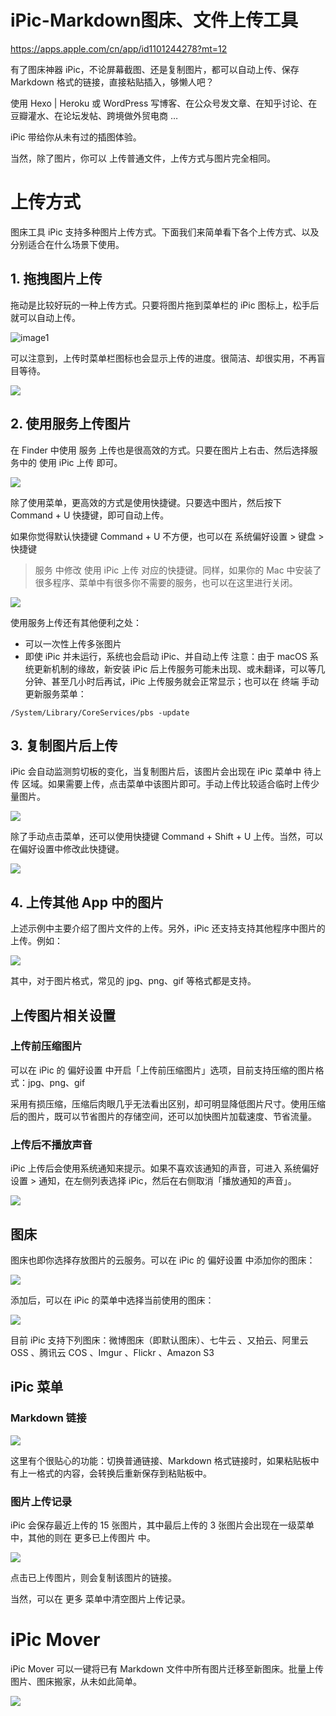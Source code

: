 # iPic-Markdown图床、文件上传工具

https://apps.apple.com/cn/app/id1101244278?mt=12

有了图床神器 iPic，不论屏幕截图、还是复制图片，都可以自动上传、保存 Markdown 格式的链接，直接粘贴插入，够懒人吧？

使用 Hexo | Heroku 或 WordPress 写博客、在公众号发文章、在知乎讨论、在豆瓣灌水、在论坛发帖、跨境做外贸电商 …

iPic 带给你从未有过的插图体验。

当然，除了图片，你可以 上传普通文件，上传方式与图片完全相同。

# 上传方式

图床工具 iPic 支持多种图片上传方式。下面我们来简单看下各个上传方式、以及分别适合在什么场景下使用。

## 1. 拖拽图片上传

拖动是比较好玩的一种上传方式。只要将图片拖到菜单栏的 iPic 图标上，松手后就可以自动上传。

![image1](https://gcc68.oss-cn-hangzhou.aliyuncs.com/2019-10-18-006tKfTcgy1fewqw208xmg30j60aske8.gif)

可以注意到，上传时菜单栏图标也会显示上传的进度。很简洁、却很实用，不再盲目等待。

![](https://gcc68.oss-cn-hangzhou.aliyuncs.com/2019-10-18-006tKfTcgy1fewqweqbdrg3078014mxs.gif)

## 2. 使用服务上传图片
在 Finder 中使用 服务 上传也是很高效的方式。只要在图片上右击、然后选择服务中的 使用 iPic 上传 即可。

![](https://gcc68.oss-cn-hangzhou.aliyuncs.com/2019-10-18-006tKfTcgy1fewqvt4svyg30j60asay7.gif)


除了使用菜单，更高效的方式是使用快捷键。只要选中图片，然后按下 Command + U 快捷键，即可自动上传。

如果你觉得默认快捷键 Command + U 不方便，也可以在 系统偏好设置 > 键盘 > 快捷键
> 服务 中修改 使用 iPic 上传 对应的快捷键。同样，如果你的 Mac 中安装了很多程序、菜单中有很多你不需要的服务，也可以在这里进行关闭。

![](https://gcc68.oss-cn-hangzhou.aliyuncs.com/2019-10-18-ogb9y.png)

使用服务上传还有其他便利之处：

- 可以一次性上传多张图片
- 即使 iPic 并未运行，系统也会启动 iPic、并自动上传
注意：由于 macOS 系统更新机制的缘故，新安装 iPic 后上传服务可能未出现、或未翻译，可以等几分钟、甚至几小时后再试，iPic 上传服务就会正常显示；也可以在 终端 手动更新服务菜单：

`/System/Library/CoreServices/pbs -update`

## 3. 复制图片后上传
iPic 会自动监测剪切板的变化，当复制图片后，该图片会出现在 iPic 菜单中 待上传 区域。如果需要上传，点击菜单中该图片即可。手动上传比较适合临时上传少量图片。

![](https://gcc68.oss-cn-hangzhou.aliyuncs.com/2019-10-18-006tKfTcgy1fewqvevds5g30j60as7rz.gif)

除了手动点击菜单，还可以使用快捷键 Command + Shift + U 上传。当然，可以在偏好设置中修改此快捷键。

![](https://gcc68.oss-cn-hangzhou.aliyuncs.com/2019-10-18-3wcje.jpg)

## 4. 上传其他 App 中的图片
上述示例中主要介绍了图片文件的上传。另外，iPic 还支持支持其他程序中图片的上传。例如：

![](https://gcc68.oss-cn-hangzhou.aliyuncs.com/2019-10-18-006tKfTcgy1fewra4cku6g30j60as7wh.gif)

其中，对于图片格式，常见的 jpg、png、gif 等格式都是支持。

## 上传图片相关设置

### 上传前压缩图片
可以在 iPic 的 偏好设置 中开启「上传前压缩图片」选项，目前支持压缩的图片格式：jpg、png、gif

采用有损压缩，压缩后肉眼几乎无法看出区别，却可明显降低图片尺寸。使用压缩后的图片，既可以节省图片的存储空间，还可以加快图片加载速度、节省流量。

### 上传后不播放声音
iPic 上传后会使用系统通知来提示。如果不喜欢该通知的声音，可进入 系统偏好设置 > 通知，在左侧列表选择 iPic，然后在右侧取消「播放通知的声音」。

![](https://gcc68.oss-cn-hangzhou.aliyuncs.com/2019-10-18-0a0rg.png)

## 图床
图床也即你选择存放图片的云服务。可以在 iPic 的 偏好设置 中添加你的图床：

![](https://gcc68.oss-cn-hangzhou.aliyuncs.com/2019-10-18-897l8.png)

添加后，可以在 iPic 的菜单中选择当前使用的图床：

![](https://gcc68.oss-cn-hangzhou.aliyuncs.com/2019-10-18-9cs4o.png)

目前 iPic 支持下列图床：微博图床（即默认图床）、七牛云 、又拍云、阿里云 OSS 、腾讯云 COS 、Imgur 、Flickr 、Amazon S3

## iPic 菜单

### Markdown 链接

![](https://gcc68.oss-cn-hangzhou.aliyuncs.com/2019-10-18-klqxf.png)

这里有个很贴心的功能：切换普通链接、Markdown 格式链接时，如果粘贴板中有上一格式的内容，会转换后重新保存到粘贴板中。

### 图片上传记录
iPic 会保存最近上传的 15 张图片，其中最后上传的 3 张图片会出现在一级菜单中，其他的则在 更多已上传图片 中。

![](https://gcc68.oss-cn-hangzhou.aliyuncs.com/2019-10-18-trluz.png)

点击已上传图片，则会复制该图片的链接。

当然，可以在 更多 菜单中清空图片上传记录。

# iPic Mover
iPic Mover 可以一键将已有 Markdown 文件中所有图片迁移至新图床。批量上传图片、图床搬家，从未如此简单。

![](https://gcc68.oss-cn-hangzhou.aliyuncs.com/2019-10-18-006y8lVagw1fajaszqardg30ia0bc4cp.gif)

